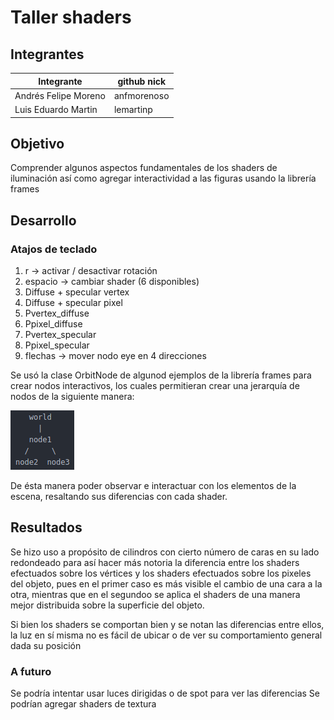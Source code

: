 # Taller shaders

## Integrantes

|       Integrante     | github nick |
|----------------------|-------------|
| Andrés Felipe Moreno | anfmorenoso |
| Luis Eduardo Martin  | lemartinp   |

## Objetivo

Comprender algunos aspectos fundamentales de los shaders de iluminación así como agregar interactividad a las figuras usando la librería frames

## Desarrollo

### Atajos de teclado
1. r -> activar / desactivar rotación
2. espacio -> cambiar shader (6 disponibles)
  1. Diffuse + specular vertex
  2. Diffuse + specular pixel
  3. Pvertex_diffuse
  4. Ppixel_diffuse
  5. Pvertex_specular
  6. Ppixel_specular
3. flechas -> mover nodo eye en 4 direcciones

Se usó la clase OrbitNode de algunod ejemplos de la librería frames para crear nodos interactivos, los cuales permitieran crear una jerarquía de nodos de la siguiente manera:

![Image of nodes](https://raw.githubusercontent.com/anfmorenoso/shadersFi/master/data/nodes.png)

De ésta manera poder observar e interactuar con los elementos de la escena, resaltando sus diferencias con cada shader.

## Resultados

Se hizo uso a propósito de cilindros con cierto número de caras en su lado redondeado para así hacer más notoria la diferencia entre los shaders
efectuados sobre los vértices y los shaders efectuados sobre los pixeles del objeto, pues en el primer caso es más visible el cambio de una cara
a la otra, mientras que en el segundoo se aplica el shaders de una manera mejor distribuida sobre la superficie del objeto.

Si bien los shaders se comportan bien y se notan las diferencias entre ellos, la luz en sí misma no es fácil de ubicar o de ver su comportamiento general dada su posición

### A futuro

Se podría intentar usar luces dirigidas o de spot para ver las diferencias
Se podrían agregar shaders de textura
